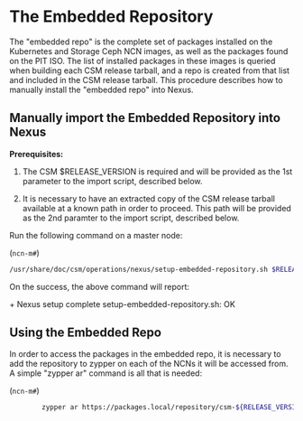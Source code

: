 # The Embedded Repository

The "embedded repo" is the complete set of packages installed on the Kubernetes and Storage Ceph NCN images, as well as the packages found on the PIT ISO. The list of installed packages in these images is queried when building each CSM release tarball, and a repo is created from that list and included in the CSM release tarball. This procedure describes how to manually install the "embedded repo" into Nexus.

## Manually import the Embedded Repository into Nexus

**Prerequisites:**

1. The CSM $RELEASE_VERSION is required and will be provided as the 1st parameter to the import script, described below.

1. It is necessary to have an extracted copy of the CSM release tarball available at a known path in order to proceed. This path will be provided as the 2nd paramter to the import script, described below.

Run the following command on a master node:

(`ncn-m#`)

```bash
/usr/share/doc/csm/operations/nexus/setup-embedded-repository.sh $RELEASE_VERSION $PATH_TO_ROOT_OF_EXTRACTED_CSM_TARBALL_CONTENT
```

On the success, the above command will report:

\+ Nexus setup complete
setup-embedded-repository.sh: OK

## Using the Embedded Repo

In order to access the packages in the embedded repo, it is necessary to add the repository to zypper on each of the NCNs it will be accessed from. A simple "zypper ar" command is all that is needed:

(`ncn-m#`)

```bash
        zypper ar https://packages.local/repository/csm-${RELEASE_VERSION}-embedded csm-embedded
```
